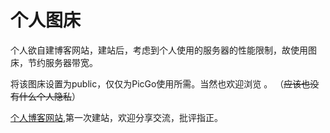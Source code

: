 # 个人图床

个人欲自建博客网站，建站后，考虑到个人使用的服务器的性能限制，故使用图床，节约服务器带宽。

将该图床设置为public，仅仅为PicGo使用所需。当然也欢迎浏览 。 （~~应该也没有什么个人隐私~~）

[个人博客网站](www.dreamyoung.top),第一次建站，欢迎分享交流，批评指正。
